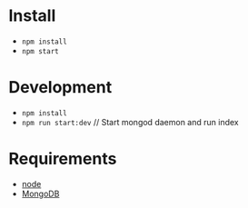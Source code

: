 # Install

* `npm install`
* `npm start`

# Development

* `npm install`
* `npm run start:dev` // Start mongod daemon and run index

# Requirements

* [node](https://nodejs.org)
* [MongoDB](https://www.mongodb.org/downloads)
